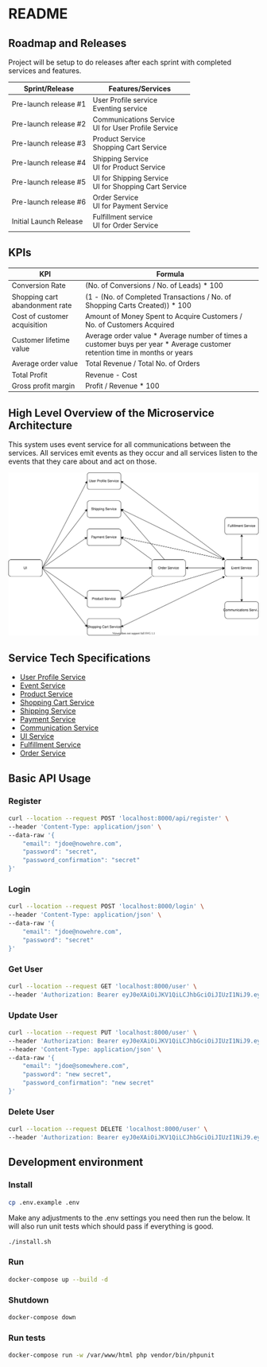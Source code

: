 # README

## Roadmap and Releases

Project will be setup to do releases after each sprint with completed services and features.

|Sprint/Release|Features/Services|
|---|---|
|Pre-launch release #1  |User Profile service     <br>Eventing service|
|Pre-launch release #2  |Communications Service   <br>UI for User Profile Service|
|Pre-launch release #3  |Product Service          <br>Shopping Cart Service|
|Pre-launch release #4  |Shipping Service         <br>UI for Product Service|
|Pre-launch release #5  |UI for Shipping Service  <br>UI for Shopping Cart Service|
|Pre-launch release #6  |Order Service            <br>UI for Payment Service|
|Initial Launch Release |Fulfillment service      <br>UI for Order Service|

## KPIs
|KPI|Formula|
|---|---|
|Conversion Rate|(No. of Conversions / No. of Leads) * 100|
|Shopping cart abandonment rate|(1 - (No. of Completed Transactions / No. of Shopping Carts Created)) * 100|
|Cost of customer acquisition|Amount of Money Spent to Acquire Customers / No. of Customers Acquired|
|Customer lifetime value|Average order value * Average number of times a customer buys per year * Average customer retention time in months or years|
|Average order value|Total Revenue / Total No. of Orders|
|Total Profit|Revenue - Cost|
|Gross profit margin|Profit / Revenue * 100|

## High Level Overview of the Microservice Architecture
This system uses event service for all communications between the services. All services emit events as they occur and all services listen to the events that they care about and act on those.

![High level overview of the microservice architecture diagram](./high-level-microservices.svg)

## Service Tech Specifications

- [User Profile Service](TechSpecUser.md)
- [Event Service](TechSpecEvent.md)
- [Product Service](TechSpecProduct.md)
- [Shopping Cart Service](TechSpecShoppingCart.md)
- [Shipping Service](TechSpecShipping.md)
- [Payment Service](TechSpecPayment.md)
- [Communication Service](TechSpecCommunication.md)
- [UI Service](TechSpecUI.md)
- [Fulfillment Service](TechSpecFulfillment.md)
- [Order Service](TechSpecOrder.md)


## Basic API Usage

### Register
```bash
curl --location --request POST 'localhost:8000/api/register' \
--header 'Content-Type: application/json' \
--data-raw '{
    "email": "jdoe@nowehre.com",
    "password": "secret",
    "password_confirmation": "secret"
}'
```
### Login
```bash
curl --location --request POST 'localhost:8000/login' \
--header 'Content-Type: application/json' \
--data-raw '{
    "email": "jdoe@nowehre.com",
    "password": "secret"
}'
```
### Get User
```bash
curl --location --request GET 'localhost:8000/user' \
--header 'Authorization: Bearer eyJ0eXAiOiJKV1QiLCJhbGciOiJIUzI1NiJ9.eyJpc3MiOiJodHRwOlwvXC9sb2NhbGhvc3Q6ODAwMFwvYXBpXC9sb2dpbiIsImlhdCI6MTU5NDM5NDU2MiwiZXhwIjoxNTk0Mzk4MTYyLCJuYmYiOjE1OTQzOTQ1NjIsImp0aSI6IlpveGVMUkQyNFVlWVEzVzkiLCJzdWIiOjEsInBydiI6Ijg3ZTBhZjFlZjlmZDE1ODEyZmRlYzk3MTUzYTE0ZTBiMDQ3NTQ2YWEifQ.ZD1MpDOvraVFjfWvfjWNqP482LOEKgB1W-qaBdz2IwA'
```
### Update User
```bash
curl --location --request PUT 'localhost:8000/user' \
--header 'Authorization: Bearer eyJ0eXAiOiJKV1QiLCJhbGciOiJIUzI1NiJ9.eyJpc3MiOiJodHRwOlwvXC9sb2NhbGhvc3Q6ODAwMFwvYXBpXC9sb2dpbiIsImlhdCI6MTU5NDM5NDU2MiwiZXhwIjoxNTk0Mzk4MTYyLCJuYmYiOjE1OTQzOTQ1NjIsImp0aSI6IlpveGVMUkQyNFVlWVEzVzkiLCJzdWIiOjEsInBydiI6Ijg3ZTBhZjFlZjlmZDE1ODEyZmRlYzk3MTUzYTE0ZTBiMDQ3NTQ2YWEifQ.ZD1MpDOvraVFjfWvfjWNqP482LOEKgB1W-qaBdz2IwA' \
--header 'Content-Type: application/json' \
--data-raw '{
    "email": "jdoe@somewhere.com",
    "password": "new secret",
    "password_confirmation": "new secret"
}'
```
### Delete User
```bash
curl --location --request DELETE 'localhost:8000/user' \
--header 'Authorization: Bearer eyJ0eXAiOiJKV1QiLCJhbGciOiJIUzI1NiJ9.eyJpc3MiOiJodHRwOlwvXC9sb2NhbGhvc3Q6ODAwMFwvYXBpXC9sb2dpbiIsImlhdCI6MTU5NDM5NTAyNSwiZXhwIjoxNTk0Mzk4NjI1LCJuYmYiOjE1OTQzOTUwMjUsImp0aSI6Ik50ZFdhcFkxWjBHb1dJdTQiLCJzdWIiOjIsInBydiI6Ijg3ZTBhZjFlZjlmZDE1ODEyZmRlYzk3MTUzYTE0ZTBiMDQ3NTQ2YWEifQ.wsDJpudmnrDO5Zc6ms7QKSCVWWDfCtdQNCk3J-FUkF4'
```

## Development environment

### Install
```bash
cp .env.example .env
```
Make any adjustments to the .env settings you need then run the below. It will also run unit tests which should pass if everything is good.
```bash
./install.sh
```

### Run
```bash
docker-compose up --build -d
```

### Shutdown
```bash
docker-compose down
```

### Run tests
```bash
docker-compose run -w /var/www/html php vendor/bin/phpunit
```
